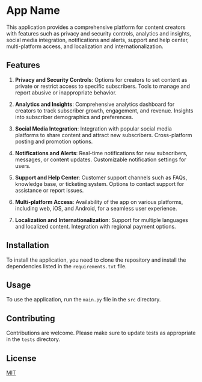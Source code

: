# App Name

This application provides a comprehensive platform for content creators with features such as privacy and security controls, analytics and insights, social media integration, notifications and alerts, support and help center, multi-platform access, and localization and internationalization.

## Features

1. **Privacy and Security Controls**: Options for creators to set content as private or restrict access to specific subscribers. Tools to manage and report abusive or inappropriate behavior.

2. **Analytics and Insights**: Comprehensive analytics dashboard for creators to track subscriber growth, engagement, and revenue. Insights into subscriber demographics and preferences.

3. **Social Media Integration**: Integration with popular social media platforms to share content and attract new subscribers. Cross-platform posting and promotion options.

4. **Notifications and Alerts**: Real-time notifications for new subscribers, messages, or content updates. Customizable notification settings for users.

5. **Support and Help Center**: Customer support channels such as FAQs, knowledge base, or ticketing system. Options to contact support for assistance or report issues.

6. **Multi-platform Access**: Availability of the app on various platforms, including web, iOS, and Android, for a seamless user experience.

7. **Localization and Internationalization**: Support for multiple languages and localized content. Integration with regional payment options.

## Installation

To install the application, you need to clone the repository and install the dependencies listed in the `requirements.txt` file.

## Usage

To use the application, run the `main.py` file in the `src` directory.

## Contributing

Contributions are welcome. Please make sure to update tests as appropriate in the `tests` directory.

## License

[MIT](https://choosealicense.com/licenses/mit/)